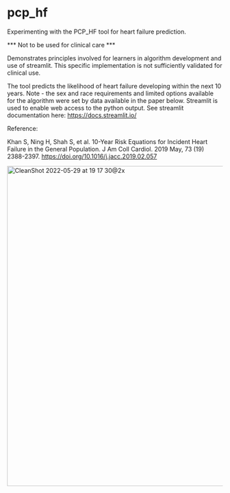 # pcp_hf
Experimenting with the PCP_HF tool for heart failure prediction.

*** Not to be used for clinical care *** 

Demonstrates principles involved for learners in algorithm development and use of streamlit. This specific implementation is not sufficiently validated for clinical use. 

The tool predicts the likelihood of heart failure developing within the next 10 years. Note - the sex and race requirements and limited options available for the algorithm were set by data available in the paper below. Streamlit is used to enable web access to the python output. See streamlit documentation here: https://docs.streamlit.io/



Reference:

Khan S, Ning H, Shah S, et al. 10-Year Risk Equations for Incident Heart Failure in the General Population. J Am Coll Cardiol. 2019 May, 73 (19) 2388-2397. https://doi.org/10.1016/j.jacc.2019.02.057




<img width="747" alt="CleanShot 2022-05-29 at 19 17 30@2x" src="https://user-images.githubusercontent.com/92898146/170897437-da92dc2d-0985-4d58-80ef-8cf5696d6cd3.png">
